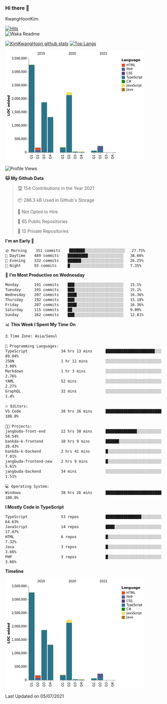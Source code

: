 ### Hi there 👋

KwangHoonKim.

[![Hits](https://hits.seeyoufarm.com/api/count/incr/badge.svg?url=https%3A%2F%2Fgithub.com%2Frhkdgns95)](https://hits.seeyoufarm.com)  
![Waka Readme](https://github.com/rhkdgns95/rhkdgns95/workflows/Waka%20Readme/badge.svg)

[![KimKwangHoon github stats](https://github-readme-stats.vercel.app/api?username=rhkdgns95&show_icons=true)](https://github.com/rhkdgns95/github-readme-stats)   [![Top Langs](https://github-readme-stats.vercel.app/api/top-langs/?username=rhkdgns95&layout=compact)](https://github.com/rhkdgns95/github-readme-stats)   


![Chart not found](https://raw.githubusercontent.com/rhkdgns95/rhkdgns95/master/charts/bar_graph.png) 



<!--START_SECTION:waka-->
![Profile Views](http://img.shields.io/badge/Profile%20Views-0-blue)

**🐱 My Github Data** 

> 🏆 154 Contributions in the Year 2021
 > 
> 📦 286.3 kB Used in Github's Storage 
 > 
> 🚫 Not Opted to Hire
 > 
> 📜 65 Public Repositories 
 > 
> 🔑 13 Private Repositories  
 > 
**I'm an Early 🐤** 

```text
🌞 Morning    351 commits    ███████░░░░░░░░░░░░░░░░░░   27.75% 
🌆 Daytime    489 commits    █████████░░░░░░░░░░░░░░░░   38.66% 
🌃 Evening    332 commits    ██████░░░░░░░░░░░░░░░░░░░   26.25% 
🌙 Night      93 commits     █░░░░░░░░░░░░░░░░░░░░░░░░   7.35%

```
📅 **I'm Most Productive on Wednesday** 

```text
Monday       191 commits    ███░░░░░░░░░░░░░░░░░░░░░░   15.1% 
Tuesday      191 commits    ███░░░░░░░░░░░░░░░░░░░░░░   15.1% 
Wednesday    207 commits    ████░░░░░░░░░░░░░░░░░░░░░   16.36% 
Thursday     192 commits    ███░░░░░░░░░░░░░░░░░░░░░░   15.18% 
Friday       207 commits    ████░░░░░░░░░░░░░░░░░░░░░   16.36% 
Saturday     115 commits    ██░░░░░░░░░░░░░░░░░░░░░░░   9.09% 
Sunday       162 commits    ███░░░░░░░░░░░░░░░░░░░░░░   12.81%

```


📊 **This Week I Spent My Time On** 

```text
⌚︎ Time Zone: Asia/Seoul

💬 Programming Languages: 
TypeScript               34 hrs 13 mins      ██████████████████████░░░   89.04% 
JSON                     1 hr 11 mins        ░░░░░░░░░░░░░░░░░░░░░░░░░   3.08% 
Markdown                 1 hr 3 mins         ░░░░░░░░░░░░░░░░░░░░░░░░░   2.76% 
YAML                     52 mins             ░░░░░░░░░░░░░░░░░░░░░░░░░   2.27% 
GraphQL                  32 mins             ░░░░░░░░░░░░░░░░░░░░░░░░░   1.4%

🔥 Editors: 
VS Code                  38 hrs 26 mins      █████████████████████████   100.0%

🐱‍💻 Projects: 
jangbuda-front-end       22 hrs 30 mins      ██████████████░░░░░░░░░░░   58.54% 
bankda-k-frontend        10 hrs 9 mins       ██████░░░░░░░░░░░░░░░░░░░   26.43% 
bankda-k-backend         2 hrs 41 mins       █░░░░░░░░░░░░░░░░░░░░░░░░   7.01% 
jangbuda-frontend-new    2 hrs 9 mins        █░░░░░░░░░░░░░░░░░░░░░░░░   5.61% 
jangbuda-backend         34 mins             ░░░░░░░░░░░░░░░░░░░░░░░░░   1.51%

💻 Operating System: 
Windows                  38 hrs 26 mins      █████████████████████████   100.0%

```

**I Mostly Code in TypeScript** 

```text
TypeScript               53 repos            ████████████████░░░░░░░░░   64.63% 
JavaScript               14 repos            ████░░░░░░░░░░░░░░░░░░░░░   17.07% 
HTML                     6 repos             █░░░░░░░░░░░░░░░░░░░░░░░░   7.32% 
Java                     3 repos             █░░░░░░░░░░░░░░░░░░░░░░░░   3.66% 
PHP                      3 repos             █░░░░░░░░░░░░░░░░░░░░░░░░   3.66%

```


**Timeline**

![Chart not found](https://raw.githubusercontent.com/rhkdgns95/rhkdgns95/master/charts/bar_graph.png) 


 Last Updated on 05/07/2021
<!--END_SECTION:waka-->
